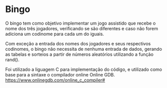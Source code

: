 # Bingo

  O bingo tem como objetivo implementar um jogo assistido que recebe o nome dos três jogadores,
verificando se são diferentes e caso não forem adiciona um codinome para cada um do iguais.
  
  Com exceção a entrada dos nomes dos jogadores e seus respectivos codinomes, o bingo não necessita
de nenhuma entrada de dados, gerando as tabelas e sorteios a partir de números aleatórios utilizando
a função rand().

  Foi utilizado a liguagem C para implementação do código, e utilizado como base para a sintaxe o
compilador online Online GDB. https://www.onlinegdb.com/online_c_compiler#
